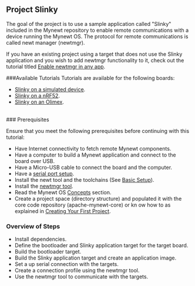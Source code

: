 ## Project Slinky  

The goal of the project is to use a sample application called "Slinky" included in the Mynewt repository to enable remote communications with a device running the Mynewt OS. The protocol for remote communications is called newt manager (newtmgr). 

If you have an existing project using a target that does not use the Slinky application and you wish to add newtmgr functionality to it, check out the tutorial titled [Enable newtmgr in any app](add_newtmgr.md). 

###Available Tutorials
Tutorials are available for the following boards:

* [Slinky on a simulated device](/os/tutorials/project-sim-slinky).
* [Slinky on a nRF52](/os/tutorials/project-nrf52-slinky).
* [Slinky on an Olimex](/os/tutorials/project-stm32-slinky).
<br>
### Prerequisites

Ensure that you meet the following prerequisites before continuing with this tutorial:

* Have Internet connectivity to fetch remote Mynewt components.
* Have a computer to build a Mynewt application and connect to the board over USB.
* Have a Micro-USB cable to connect the board and the computer.
* Have a [serial port setup](/os/get_started/serial_access.md).
* Install the newt tool and the toolchains (See [Basic Setup](/os/get_started/get_started.md)).
* Install the [newtmgr tool](/newtmgr/install_mac.md).
* Read the Mynewt OS [Concepts](/os/get_started/vocabulary.md) section.
* Create a project space (directory structure) and populated it with the core code repository (apache-mynewt-core) or kn
ow how to as explained in [Creating Your First Project](/os/get_started/project_create).

### Overview of Steps

* Install dependencies.
* Define the bootloader and Slinky application target for the target board.
* Build the bootloader target.
* Build the Slinky application target and create an application image.
* Set a up serial connection with the targets.
* Create a connection profile using the newtmgr tool.
* Use the newtmgr tool to communicate with the targets.
